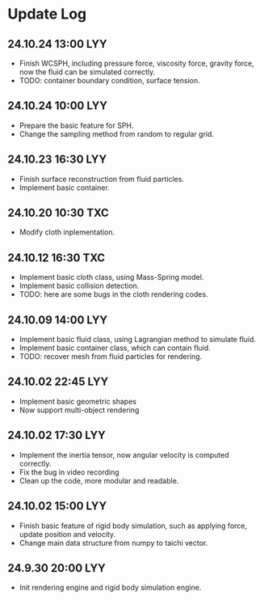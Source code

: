 # Update Log

## 24.10.24 13:00 LYY

- Finish WCSPH, including pressure force, viscosity force, gravity force, now the fluid can be simulated correctly.
- TODO: container boundary condition, surface tension.

## 24.10.24 10:00 LYY

- Prepare the basic feature for SPH.
- Change the sampling method from random to regular grid.

## 24.10.23 16:30 LYY

- Finish surface reconstruction from fluid particles.
- Implement basic container.

## 24.10.20 10:30 TXC

- Modify cloth inplementation.

## 24.10.12 16:30 TXC

- Implement basic cloth class, using Mass-Spring model.
- Implement basic collision detection.
- TODO: here are some bugs in the cloth rendering codes.

## 24.10.09 14:00 LYY

- Implement basic fluid class, using Lagrangian method to simulate fluid.
- Implement basic container class, which can contain fluid.
- TODO: recover mesh from fluid particles for rendering.

## 24.10.02 22:45 LYY

- Implement basic geometric shapes
- Now support multi-object rendering

## 24.10.02 17:30 LYY

- Implement the inertia tensor, now angular velocity is computed correctly.
- Fix the bug in video recording
- Clean up the code, more modular and readable.

## 24.10.02 15:00 LYY

- Finish basic feature of rigid body simulation, such as applying force, update position and velocity.
- Change main data structure from numpy to taichi vector.

## 24.9.30 20:00 LYY

- Init rendering engine and rigid body simulation engine.
